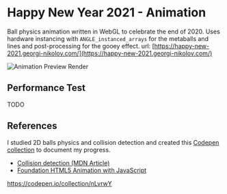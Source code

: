 # Happy New Year 2021 - Animation

Ball physics animation written in WebGL to celebrate the end of 2020.
Uses hardware instancing with `ANGLE_instanced_arrays` for the metaballs and lines and post-processing for the gooey effect.
url: [https://happy-new-2021.georgi-nikolov.com/](https://happy-new-2021.georgi-nikolov.com/)

![Animation Preview Render](https://happy-new-2021.georgi-nikolov.com/assets/happy-new-year-site-preview-social.png)

## Performance Test
TODO

## References
I studied 2D balls physics and collision detection and created this [Codepen collection](https://codepen.io/collection/nLvrwY) to document my progress.

- [Collision detection (MDN Article)](https://developer.mozilla.org/en-US/docs/Games/Tutorials/2D_Breakout_game_pure_JavaScript/Collision_detection)
- [Foundation HTML5 Animation with JavaScript](https://lamberta.github.io/html5-animation/)

https://codepen.io/collection/nLvrwY
